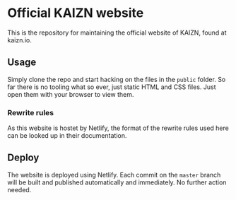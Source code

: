 # Official KAIZN website

This is the repository for maintaining the official website of KAIZN, found at
kaizn.io.

## Usage

Simply clone the repo and start hacking on the files in the `public` folder. So 
far there is no tooling what so ever, just static HTML and CSS files. Just open
them with your browser to view them.

### Rewrite rules

As this website is hostet by Netlify, the format of the rewrite rules used here
can be looked up in their documentation.

## Deploy

The website is deployed using Netlify. Each commit on the `master` branch will
be built and published automatically and immediately. No further action needed.
